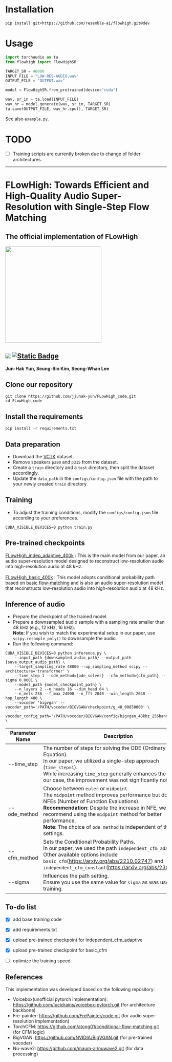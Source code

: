 # Installation
`pip install git+https://github.com/resemble-ai/flowhigh.git@dev`


# Usage
```python
import torchaudio as ta
from flowhigh import FlowHighSR

TARGET_SR = 48000
INPUT_FILE = "LOW-RES-AUDIO.wav"
OUTPUT_FILE = "OUTPUT.wav"

model = FlowHighSR.from_pretrained(device="cuda")

wav, sr_in = ta.load(INPUT_FILE)
wav_hr = model.generate(wav, sr_in, TARGET_SR)
ta.save(OUTPUT_FILE, wav_hr.cpu(), TARGET_SR)
```
See also `example.py`.

# TODO
- [ ] Training scripts are currently broken due to change of folder architectures.
<hr/>

# FLowHigh: Towards Efficient and High-Quality Audio Super-Resolution with Single-Step Flow Matching

## The official implementation of FLowHigh

<img src="./image1.jpg" align="center" width="300" height="300">

## <a src="https://img.shields.io/badge/eess.AS-2501.04926-b31b1b?logo=arxiv&logoColor=red" href="https://arxiv.org/abs/2501.04926"> <img src="https://img.shields.io/badge/eess.AS-2501.04926-b31b1b?logo=arxiv&logoColor=red"></a>  [![Static Badge](https://img.shields.io/badge/Demos-FLowHigh-brightred?style=flat)](https://jjunak-yun.github.io/FLowHigh)
**Jun-Hak Yun, Seung-Bin Kim, Seong-Whan Lee**

## Clone our repository
```
git clone https://github.com/jjunak-yun/FLowHigh_code.git
cd FLowHigh_code
```

## Install the requirements
```
pip install -r requirements.txt
```

## Data preparation
* Download the [VCTK](https://datashare.ed.ac.uk/handle/10283/3443) dataset.
* Remove speakers `p280` and `p315` from the dataset.
* Create a `train` directory and a `test` directory, then split the dataset accordingly.
* Update the `data_path` in the `configs/config.json` file with the path to your newly created `train` directory.

## Training
* To adjust the training conditions, modify the `configs/config.json` file according to your preferences.
```
CUDA_VISIBLE_DEVICES=0 python train.py
```

## Pre-trained checkpoints
[FLowHigh_indep_adaptive_400k](https://drive.google.com/drive/folders/1clsJ3bFTZSCLOb4I0wk0l6FL9Yh33Vof?usp=sharing) : This is the main model from our paper, an audio super-resolution model designed to reconstruct low-resolution audio into high-resolution audio at 48 kHz.<br><br>
[FLowHigh_basic_400k](https://drive.google.com/drive/folders/1IxOhrPiDt3eM6aLhiZ1x9Cu49TaRxu-W?usp=sharing) : This model adopts conditional probability path based on [basic flow-matching](https://arxiv.org/abs/2210.02747) and is also an audio super-resolution model that reconstructs low-resolution audio into high-resolution audio at 48 kHz.



## Inference of audio
* Prepare the checkpoint of the trained model.
* Prepare a downsampled audio sample with a sampling rate smaller than 48 kHz (e.g., 12 kHz, 16 kHz). <br>**Note**: If you wish to match the experimental setup in our paper, use `scipy.resample_poly()` to downsample the audio.
* Run the following command:
```
CUDA_VISIBLE_DEVICES=0 python inference.py \
    --input_path {downsampled_audio_path} --output_path {save_output_audio_path} \
    --target_sampling_rate 48000 --up_sampling_method scipy --architecture='transformer' \
    --time_step 1 --ode_method={ode_solver} --cfm_method={cfm_path} --sigma 0.0001 \
    --model_path {model_checkpoint_path} \
    --n_layers 2 --n_heads 16 --dim_head 64 \
    --n_mels 256 --f_max 24000 --n_fft 2048 --win_length 2048 --hop_length 480 \
    --vocoder 'bigvgan' --vocoder_path='/PATH/vocoder/BIGVGAN/checkpoint/g_48_00850000' \
    --vocoder_config_path='/PATH/vocoder/BIGVGAN/config/bigvgan_48khz_256band_config.json' \
```

| Parameter Name       | Description                                                                                      |
|----------------------|--------------------------------------------------------------------------------------------------|
| --time_step               | The number of steps for solving the ODE (Ordinary Differential Equation). <br>In our paper, we utilized a single-step approach (`time_step=1`). <br>While increasing `time_step` generally enhances the quality, in our case, the improvement was not significantly noticeable.|
| --ode_method       | Choose between `euler` or `midpoint`. <br>The `midpoint` method improves performance but doubles the NFEs (Number of Function Evaluations). <br>**Recommendation**: Despite the increase in NFE, we recommend using the `midpoint` method for better performance. <br>**Note**: The choice of `ode_method` is independent of the trainind settings.|
| --cfm_method       | Sets the Conditional Probability Paths. <br>In our paper, we used the path `independent_cfm_adaptive`. <br>Other available options include `basic_cfm`(<https://arxiv.org/abs/2210.02747>) and `independent_cfm_constant`(<https://arxiv.org/abs/2302.00482>).|
| --sigma  | Influences the path setting. <br>Ensure you use the same value for `sigma` as was used during training. |

## To-do list
- [x] add base training code
- [x] add requirements.txt
- [x] upload pre-trained checkpoint for independent_cfm_adaptive
- [x] upload pre-trained checkpoint for basic_cfm
- [ ] optimize the training speed


## References
This implementation was developed based on the following repository:
* Voicebox(unofficial pytorch implementation): <https://github.com/lucidrains/voicebox-pytorch.git> (for architecture backbone)
* Fre-painter: <https://github.com/FrePainter/code.git> (for audio super-resolution implementation)
* TorchCFM: <https://github.com/atong01/conditional-flow-matching.git> (for CFM logic)
* BigVGAN: <https://github.com/NVIDIA/BigVGAN.git> (for pre-trained vocoder)
* Nu-wave2: <https://github.com/maum-ai/nuwave2.git> (for data processing)
